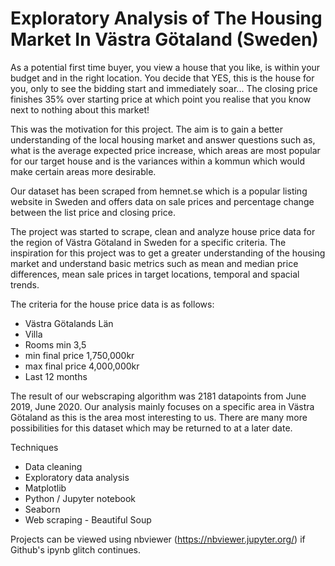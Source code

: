 # Exploratory Analysis of The Housing Market In Västra Götaland (Sweden)

As a potential first time buyer, you view a house that you like, is within your budget and in the right location. You decide that YES, this is the house for you, only to see the bidding start and immediately soar... The closing price finishes 35% over starting price at which point you realise that you know next to nothing about this market!

This was the motivation for this project. The aim is to gain a better understanding of the local housing market and answer questions such as, what is the average expected price increase, which areas are most popular for our target house and is the variances within a kommun which would make certain areas more desirable.

Our dataset has been scraped from hemnet.se which is a popular listing website in Sweden and offers data on sale prices and percentage change between the list price and closing price.

The project was started to scrape, clean and analyze house price data for the region of Västra Götaland in Sweden for a specific criteria. The inspiration for this project was to get a greater understanding of the housing market and understand basic metrics such as mean and median price differences, mean sale prices in target locations, temporal and spacial trends.

The criteria for the house price data is as follows:

 - Västra Götalands Län
 - Villa
 - Rooms min 3,5
 - min final price 1,750,000kr
 - max final price 4,000,000kr
 - Last 12 months

The result of our webscraping algorithm was 2181 datapoints from June 2019, June 2020. Our analysis mainly focuses on a specific area in Västra Götaland as this is the area most interesting to us. There are many more possibilities for this dataset which may be returned to at a later date. 

Techniques

- Data cleaning
- Exploratory data analysis
- Matplotlib
- Python / Jupyter notebook
- Seaborn
- Web scraping - Beautiful Soup

Projects can be viewed using nbviewer (https://nbviewer.jupyter.org/) if Github's ipynb glitch continues.
